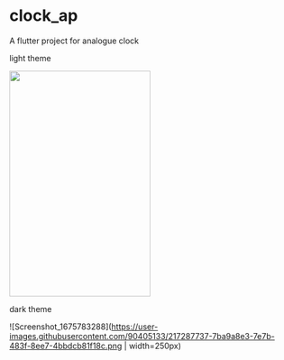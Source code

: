 # clock_ap

A flutter project for analogue clock 

light theme

 <img src="https://user-images.githubusercontent.com/90405133/217288153-2cc4c567-29a7-47da-8a55-78fbb9ea193e.png" width="250" height="400">


dark theme

![Screenshot_1675783288](https://user-images.githubusercontent.com/90405133/217287737-7ba9a8e3-7e7b-483f-8ee7-4bbdcb81f18c.png | width=250px)



